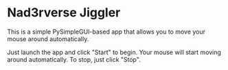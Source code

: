 # Nad3rverse Jiggler

This is a simple PySimpleGUI-based app that allows you to move your mouse around automatically.

Just launch the app and click "Start" to begin. Your mouse will start moving around automatically. To stop, just click "Stop".
